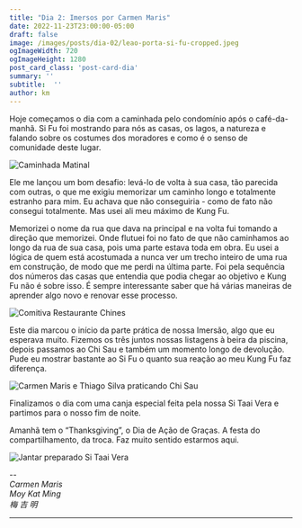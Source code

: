```yaml
---
title: "Dia 2: Imersos por Carmen Maris"
date: 2022-11-23T23:00:00-05:00
draft: false
image: /images/posts/dia-02/leao-porta-si-fu-cropped.jpeg
ogImageWidth: 720
ogImageHeight: 1280
post_card_class: 'post-card-dia'
summary: ''
subtitle:  ''
author: km
---
```


Hoje começamos o dia com a caminhada pelo condomínio após o café-da-manhã.
Si Fu foi mostrando para nós as casas, os lagos, a natureza e falando sobre os costumes dos moradores e como é o senso de comunidade deste lugar.


![Caminhada Matinal](/images/posts/dia-02/caminhada.jpeg)


Ele me lançou um bom desafio: levá-lo de volta à sua casa, tão parecida com outras, o que me exigiu memorizar um caminho longo e totalmente estranho para mim.
Eu achava que não conseguiria - como de fato não consegui totalmente. 
Mas usei ali meu máximo de Kung Fu.

Memorizei o nome da rua que dava na principal e na volta fui tomando a direção que memorizei.
Onde flutuei foi no fato de que não caminhamos ao longo da rua de sua casa, pois uma parte estava toda em obra. Eu usei a lógica de quem está acostumada a nunca ver um trecho inteiro de uma rua em construção, de modo que me perdi na última parte.
Foi pela sequência dos números das casas que entendia que podia chegar ao objetivo e Kung Fu não é sobre isso.
É sempre interessante saber que há várias maneiras de aprender algo novo e renovar esse processo.


![Comitiva Restaurante Chines](/images/posts/dia-02/comitiva-restaurante-chines.jpeg)

Este dia marcou o início da parte prática de nossa Imersão, algo que eu esperava muito.
Fizemos os três juntos nossas listagens à beira da piscina, depois passamos ao Chi Sau e também um momento longo de devolução.
Pude eu mostrar bastante ao Si Fu o quanto sua reação ao meu Kung Fu faz diferença.

![Carmen Maris e Thiago Silva praticando Chi Sau](/images/posts/dia-02/carmen-maris-thiago-silva-chi-sau.jpg)

Finalizamos o dia com uma canja especial feita pela nossa Si Taai Vera e partimos para o nosso fim de noite.

Amanhã tem o “Thanksgiving”, o Dia de Ação de Graças. A festa do compartilhamento, da troca.
Faz muito sentido estarmos aqui.

![Jantar preparado Si Taai Vera](/images/posts/dia-02/jantar-com-si-taai-vera.jpg)


--  
_Carmen Maris_  
_Moy Kat Ming_  
_梅 吉 明_  

***